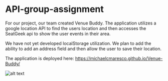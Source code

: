 # API-group-assignment


For our project, our team created Venue Buddy. The application utilizes a google location API to find the users location and then accesses the SeatGeek api to show the user events in their area.

We have not yet developed localStorage utilization. We plan to add the ability to add an address field and then allow the user to save their location.

The application is deployed here:   https://michaelcmaresco.github.io/Venue-Buddy/


![alt text](./assets/images/venue_buddy.jpg)
